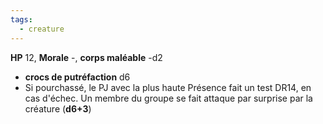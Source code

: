 ```yaml
---
tags:
  - creature
---
```

**HP** 12, **Morale** -, **corps maléable** -d2
- **crocs de putréfaction** d6
- Si pourchassé, le PJ avec la plus haute Présence fait un test DR14, en cas d'échec. Un membre du groupe se fait attaque par surprise par la créature (**d6+3**)


